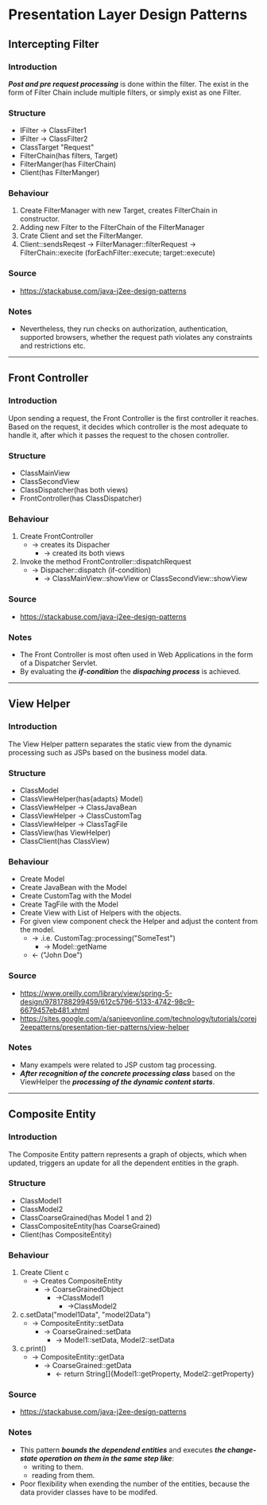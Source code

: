 # Presentation Layer Design Patterns

## Intercepting Filter

### Introduction
***Post and pre request processing*** is done within the filter.
The exist in the form of Filter Chain include multiple filters, or simply exist as one Filter.
### Structure
* IFilter -> ClassFilter1
* IFilter -> ClassFilter2
* ClassTarget "Request"
* FilterChain(has filters, Target)
* FilterManger(has FilterChain)
* Client(has FilterManger)
### Behaviour
1. Create FilterManager with new Target, creates FilterChain in constructor.
2. Adding new Filter to the FilterChain of the FilterManager
3. Crate Client and set the FilterManger.
4. Client::sendsReqest -> FilterManager::filterRequest -> FilterChain::execite (forEachFilter::execute; target::execute)
### Source
* https://stackabuse.com/java-j2ee-design-patterns
### Notes
* Nevertheless, they run checks on authorization, authentication, supported browsers, whether the request path violates any constraints and restrictions etc.

---

## Front Controller

### Introduction
Upon sending a request, the Front Controller is the first controller it reaches.
Based on the request, it decides which controller is the most adequate to handle it, after which it passes the request to the chosen controller.
### Structure
* ClassMainView
* ClassSecondView
* ClassDispatcher(has both views)
* FrontController(has ClassDispatcher)
### Behaviour
1. Create FrontController
   * -> creates its Dispacher
      * -> created its both views
2. Invoke the method FrontController::dispatchRequest 
   * -> Dispacher::dispatch (if-condition) 
      * -> ClassMainView::showView or ClassSecondView::showView
### Source
* https://stackabuse.com/java-j2ee-design-patterns
### Notes
* The Front Controller is most often used in Web Applications in the form of a Dispatcher Servlet.
* By evaluating the ***if-condition*** the ***dispaching process*** is achieved.

---

## View Helper

### Introduction
The View Helper pattern separates the static view from the dynamic processing such as JSPs based on the business model data.
### Structure
* ClassModel
* ClassViewHelper(has{adapts} Model)
* ClassViewHelper -> ClassJavaBean
* ClassViewHelper -> ClassCustomTag
* ClassViewHelper -> ClassTagFile
* ClassView(has ViewHelper)
* ClassClient(has ClassView)
### Behaviour
* Create Model
* Create JavaBean with the Model
* Create CustomTag with the Model
* Create TagFile with the Model
* Create View with List of Helpers with the objects.
* For given view component check the Helper and adjust the content from the model.
   * -> .i.e. CustomTag::processing("<fancy>SomeTest</fancy>") 
      * -> Model::getName
   * <- ("<bold>John Doe</bold>")
### Source
* https://www.oreilly.com/library/view/spring-5-design/9781788299459/612c5796-5133-4742-98c9-6679457eb481.xhtml
* https://sites.google.com/a/sanjeevonline.com/technology/tutorials/corej2eepatterns/presentation-tier-patterns/view-helper
### Notes
* Many exampels were related to JSP custom tag processing.
* ***After recognition of the concrete processing class*** based on the ViewHelper the ***processing of the dynamic content starts***.

---

## Composite Entity

### Introduction
The Composite Entity pattern represents a graph of objects, which when updated, triggers an update for all the dependent entities in the graph.
### Structure
* ClassModel1
* ClassModel2
* ClassCoarseGrained(has Model 1 and 2)
* ClassCompositeEntity(has CoarseGrained)
* Client(has CompositeEntity)
### Behaviour
1. Create Client c
   * -> Creates CompositeEntity 
      * -> CoarseGrainedObject 
         * ->ClassModel1
            * ->ClassModel2
2. c.setData("model1Data", "model2Data")
   * -> CompositeEntity::setData
      * -> CoarseGrained::setData
         * -> Model1::setData, Model2::setData
3. c.print()		 
   * -> CompositeEntity::getData
      * -> CoarseGrained::getData
         * <- return String[]{Model1::getProperty, Model2::getProperty}
### Source
* https://stackabuse.com/java-j2ee-design-patterns
### Notes
* This pattern ***bounds the dependend entities*** and executes ***the change-state operation on them in the same step like***:
   * writing to them.
   * reading from them.
* Poor flexibility when exending the number of the entities, because the data provider classes have to be modifed.
